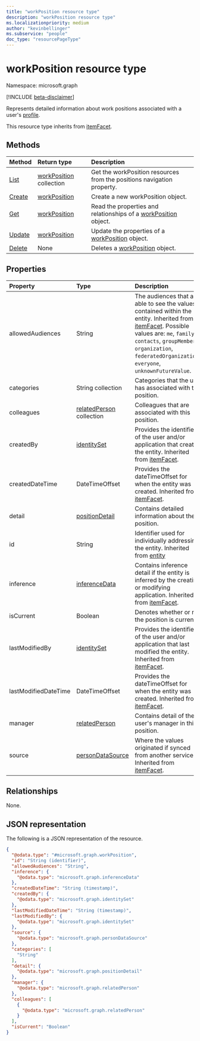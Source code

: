 ```yaml
---
title: "workPosition resource type"
description: "workPosition resource type"
ms.localizationpriority: medium
author: "kevinbellinger"
ms.subservice: "people"
doc_type: "resourcePageType"
---
```


# workPosition resource type

Namespace: microsoft.graph

[!INCLUDE [beta-disclaimer](../../includes/beta-disclaimer.md)]

Represents detailed information about work positions associated with a user's [profile](profile.md).

This resource type inherits from [itemFacet](itemfacet.md).


## Methods
|Method|Return type|Description|
|:---|:---|:---|
|[List](../api/profile-list-positions.md)|[workPosition](../resources/workposition.md) collection|Get the workPosition resources from the positions navigation property.|
|[Create](../api/profile-post-positions.md)|[workPosition](../resources/workposition.md)|Create a new workPosition object.|
|[Get](../api/workposition-get.md)|[workPosition](../resources/workposition.md)|Read the properties and relationships of a [workPosition](../resources/workposition.md) object.|
|[Update](../api/workposition-update.md)|[workPosition](../resources/workposition.md)|Update the properties of a [workPosition](../resources/workposition.md) object.|
|[Delete](../api/workposition-delete.md)|None|Deletes a [workPosition](../resources/workposition.md) object.|


## Properties
|Property|Type|Description|
|:---|:---|:---|
|allowedAudiences|String|The audiences that are able to see the values contained within the entity. Inherited from [itemFacet](../resources/itemfacet.md). Possible values are: `me`, `family`, `contacts`, `groupMembers`, `organization`, `federatedOrganizations`, `everyone`, `unknownFutureValue`.|
|categories|String collection|Categories that the user has associated with this position.|
|colleagues|[relatedPerson](../resources/relatedperson.md) collection|Colleagues that are associated with this position.|
|createdBy|[identitySet](../resources/identityset.md)|Provides the identifier of the user and/or application that created the entity. Inherited from [itemFacet](../resources/itemfacet.md).|
|createdDateTime|DateTimeOffset|Provides the dateTimeOffset for when the entity was created. Inherited from [itemFacet](../resources/itemfacet.md).|
|detail|[positionDetail](../resources/positiondetail.md)|Contains detailed information about the position. |
|id|String|Identifier used for individually addressing the entity. Inherited from [entity](../resources/entity.md)|
|inference|[inferenceData](../resources/inferencedata.md)|Contains inference detail if the entity is inferred by the creating or modifying application. Inherited from [itemFacet](../resources/itemfacet.md).|
|isCurrent|Boolean|Denotes whether or not the position is current.|
|lastModifiedBy|[identitySet](../resources/identityset.md)|Provides the identifier of the user and/or application that last modified the entity. Inherited from [itemFacet](../resources/itemfacet.md).|
|lastModifiedDateTime|DateTimeOffset|Provides the dateTimeOffset for when the entity was created. Inherited from [itemFacet](../resources/itemfacet.md).|
|manager|[relatedPerson](../resources/relatedperson.md)|Contains detail of the user's manager in this position.|
|source|[personDataSource](../resources/persondatasource.md)|Where the values originated if synced from another service. Inherited from [itemFacet](../resources/itemfacet.md).|

## Relationships

None.

## JSON representation
The following is a JSON representation of the resource.
<!-- {
  "blockType": "resource",
  "keyProperty": "id",
  "@odata.type": "microsoft.graph.workPosition",
  "baseType": "microsoft.graph.itemFacet",
  "openType": false
}
-->
``` json
{
  "@odata.type": "#microsoft.graph.workPosition",
  "id": "String (identifier)",
  "allowedAudiences": "String",
  "inference": {
    "@odata.type": "microsoft.graph.inferenceData"
  },
  "createdDateTime": "String (timestamp)",
  "createdBy": {
    "@odata.type": "microsoft.graph.identitySet"
  },
  "lastModifiedDateTime": "String (timestamp)",
  "lastModifiedBy": {
    "@odata.type": "microsoft.graph.identitySet"
  },
  "source": {
    "@odata.type": "microsoft.graph.personDataSource"
  },
  "categories": [
    "String"
  ],
  "detail": {
    "@odata.type": "microsoft.graph.positionDetail"
  },
  "manager": {
    "@odata.type": "microsoft.graph.relatedPerson"
  },
  "colleagues": [
    {
      "@odata.type": "microsoft.graph.relatedPerson"
    }
  ],
  "isCurrent": "Boolean"
}
```

